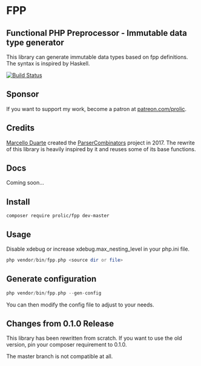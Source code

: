 # FPP

## Functional PHP Preprocessor - Immutable data type generator 

This library can generate immutable data types based on fpp definitions. The syntax is inspired by Haskell.

[![Build Status](https://travis-ci.org/prolic/fpp.svg?branch=master)](https://travis-ci.org/prolic/fpp)

## Sponsor

If you want to support my work, become a patron at [patreon.com/prolic](https://www.patreon.com/notifications).

## Credits

[Marcello Duarte](https://github.com/MarcelloDuarte/) created the [ParserCombinators](https://github.com/MarcelloDuarte/ParserCombinators/) project in 2017.
The rewrite of this library is heavily inspired by it and reuses some of its base functions.

## Docs

Coming soon...

## Install

```console
composer require prolic/fpp dev-master
```

## Usage

Disable xdebug or increase xdebug.max_nesting_level in your php.ini file.

```php
php vendor/bin/fpp.php <source dir or file>
```

## Generate configuration

```php
php vendor/bin/fpp.php --gen-config
```

You can then modify the config file to adjust to your needs.

## Changes from 0.1.0 Release

This library has been rewritten from scratch. If you want to use the old version, pin your composer requirement to 0.1.0.

The master branch is not compatible at all.
